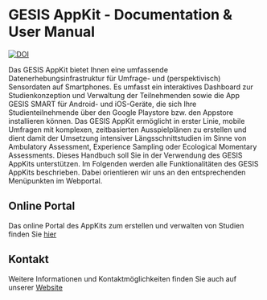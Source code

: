 # GESIS AppKit - Documentation & User Manual

[![DOI](https://zenodo.org/badge/DOI/10.5281/zenodo.14056168.svg)](https://doi.org/10.5281/zenodo.14056168)

Das GESIS AppKit bietet Ihnen eine umfassende Datenerhebungsinfrastruktur für Umfrage- und (perspektivisch) Sensordaten auf Smartphones. Es umfasst ein interaktives Dashboard zur Studienkonzeption und Verwaltung der Teilnehmenden sowie die App GESIS SMART für Android- und iOS-Geräte, die sich Ihre Studienteilnehmende über den Google Playstore bzw. den Appstore installieren können.
Das GESIS AppKit ermöglicht in erster Linie, mobile Umfragen mit komplexen, zeitbasierten Ausspielplänen zu erstellen und dient damit der Umsetzung intensiver Längsschnittstudien im Sinne von Ambulatory Assessment, Experience Sampling oder Ecological Momentary Assessments. Dieses Handbuch soll Sie in der Verwendung des GESIS AppKits unterstützen. Im Folgenden werden alle Funktionalitäten des GESIS AppKits beschrieben. Dabei orientieren wir uns an den entsprechenden Menüpunkten im Webportal.

## Online Portal

Das online Portal des AppKits zum erstellen und verwalten von Studien finden Sie [hier](https://admin.appkit.gesis.org/login)

## Kontakt

Weitere Informationen und Kontaktmöglichkeiten finden Sie auch auf unserer [Website](https://www.gesis.org/en/services/planning-studies-and-collecting-data/collecting/gesis-appkit)